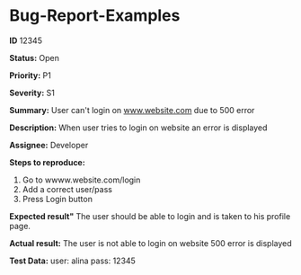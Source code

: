 # Bug-Report-Examples 

**ID** 12345

**Status:** Open

**Priority:** P1

**Severity:** S1

**Summary:**
User can't login on www.website.com due to 500 error

**Description:**
When user tries to login on website an error is displayed

**Assignee:** Developer

**Steps to reproduce:**
1. Go to wwww.website.com/login
2. Add a correct user/pass
3. Press Login button

**Expected result"**
The user should be able to login and is taken to his profile page.

**Actual result:**
 The user is not able to login on website
 500 error is displayed
 
**Test Data:**
user: alina pass: 12345





